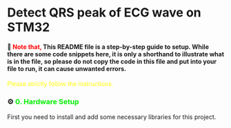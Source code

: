 <!-- <div style="text-align: center; background-color: #8F98E3; font-family: 'Trebuchet MS', Arial, sans-serif; color: white; padding: 10px; font-size: 25px; font-weight: bold; border-radius: 0 0 0 0; box-shadow: 0px 6px 8px rgba(0, 0, 0, 0.2);">
  Pediatric Pneumonia Chest X-ray 🫁
</div> -->
# Detect QRS peak of ECG wave on STM32 

#### 📖 <font color=red><b>Note that,</b></font> This **README** file is a step-by-step guide to setup. While there are some code snippets here, it is only a shorthand to illustrate what is in the file, so please do not copy the code in this file and put into your file to run, it can cause unwanted errors. </br>
<font color=yellow>Please strictly follow the instructions.</font>

### ⚙️ <font color=Gree><b>0.</b></font> <font color=Gree> Hardware Setup </font> </br>
First you need to install and add some necessary libraries for this project.

